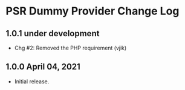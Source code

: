# PSR Dummy Provider Change Log

## 1.0.1 under development

- Chg #2: Removed the PHP requirement (vjik)

## 1.0.0 April 04, 2021

- Initial release.
